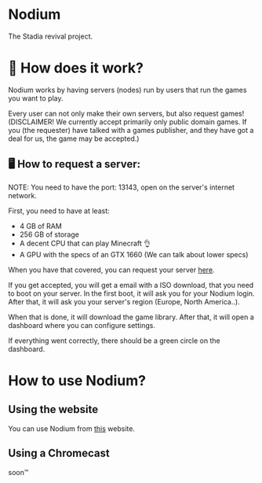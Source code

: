 # Nodium
The Stadia revival project.

# 🤔 How does it work?
Nodium works by having servers (nodes) run by users that run the games you want to play.

Every user can not only make their own servers, but also request games!
(DISCLAIMER! We currently accept primarily only public domain games. If you (the requester) have talked with a games publisher, and they have got a deal for us, the game may be accepted.)

## 🖥 How to request a server:
NOTE: You need to have the port: 13143, open on the server's internet network.

First, you need to have at least:
 - 4 GB of RAM
 - 256 GB of storage
 - A decent CPU that can play Minecraft 👌
 - A GPU with the specs of an GTX 1660 (We can talk about lower specs)

When you have that covered, you can request your server [here](https://nodiuminfo.vercel.app/request).

If you get accepted, you will get a email with a ISO download, that you need to boot on your server.
In the first boot, it will ask you for your Nodium login. After that, it will ask you your server's region (Europe, North America..).

When that is done, it will download the game library.
After that, it will open a dashboard where you can configure settings.

If everything went correctly, there should be a green circle on the dashboard.

# How to use Nodium?
## Using the website
You can use Nodium from [this](https://nodium.github.io) website.

## Using a Chromecast
soon™

